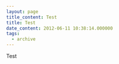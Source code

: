 ```yaml
---
layout: page
title_content: Test
title: Test
date_content: 2012-06-11 10:38:14.000000
tags:
  - archive
---
```

Test


